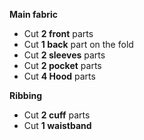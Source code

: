 **Main fabric**

- Cut **2 front** parts
- Cut **1 back** part on the fold
- Cut **2 sleeves** parts
- Cut **2 pocket** parts
- Cut **4 Hood** parts

**Ribbing**

- Cut **2 cuff** parts
- Cut **1 waistband**
